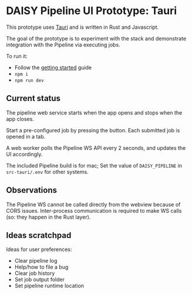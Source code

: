 # DAISY Pipeline UI Prototype: Tauri

This prototype uses [Tauri](https://tauri.studio/) and is written in Rust and Javascript.

The goal of the prototype is to experiment with the stack and demonstrate integration with the Pipeline via executing jobs. 

To run it:

* Follow the [getting started](https://tauri.studio/v1/guides/getting-started/prerequisites) guide
* `npm i`
* `npm run dev`

## Current status

The pipeline web service starts when the app opens and stops when the app closes.

Start a pre-configured job by pressing the button. Each submitted job is opened in a tab.

A web worker polls the Pipeline WS API every 2 seconds, and updates the UI accordingly.

The included Pipeline build is for mac; Set the value of `DAISY_PIPELINE` in `src-tauri/.env` for other systems.

## Observations

The Pipeline WS cannot be called directly from the webview because of CORS issues. Inter-process communication is required to make WS calls (so: they happen in the Rust layer).

## Ideas scratchpad

Ideas for user preferences:

* Clear pipeline log
* Help/how to file a bug
* Clear job history
* Set job output folder
* Set pipeline runtime location 
